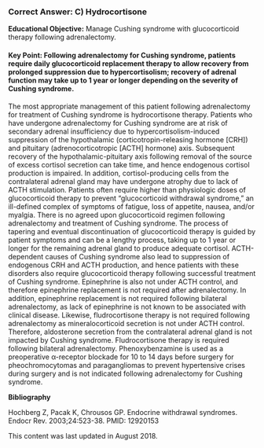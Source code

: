 
### Correct Answer: C) Hydrocortisone 

**Educational Objective:** Manage Cushing syndrome with glucocorticoid therapy following adrenalectomy.

#### **Key Point:** Following adrenalectomy for Cushing syndrome, patients require daily glucocorticoid replacement therapy to allow recovery from prolonged suppression due to hypercortisolism; recovery of adrenal function may take up to 1 year or longer depending on the severity of Cushing syndrome.

The most appropriate management of this patient following adrenalectomy for treatment of Cushing syndrome is hydrocortisone therapy. Patients who have undergone adrenalectomy for Cushing syndrome are at risk of secondary adrenal insufficiency due to hypercortisolism-induced suppression of the hypothalamic (corticotropin-releasing hormone [CRH]) and pituitary (adrenocorticotropic [ACTH] hormone) axis. Subsequent recovery of the hypothalamic-pituitary axis following removal of the source of excess cortisol secretion can take time, and hence endogenous cortisol production is impaired. In addition, cortisol-producing cells from the contralateral adrenal gland may have undergone atrophy due to lack of ACTH stimulation. Patients often require higher than physiologic doses of glucocorticoid therapy to prevent “glucocorticoid withdrawal syndrome,” an ill-defined complex of symptoms of fatigue, loss of appetite, nausea, and/or myalgia. There is no agreed upon glucocorticoid regimen following adrenalectomy and treatment of Cushing syndrome. The process of tapering and eventual discontinuation of glucocorticoid therapy is guided by patient symptoms and can be a lengthy process, taking up to 1 year or longer for the remaining adrenal gland to produce adequate cortisol.
ACTH-dependent causes of Cushing syndrome also lead to suppression of endogenous CRH and ACTH production, and hence patients with these disorders also require glucocorticoid therapy following successful treatment of Cushing syndrome.
Epinephrine is also not under ACTH control, and therefore epinephrine replacement is not required after adrenalectomy. In addition, epinephrine replacement is not required following bilateral adrenalectomy, as lack of epinephrine is not known to be associated with clinical disease.
Likewise, fludrocortisone therapy is not required following adrenalectomy as mineralocorticoid secretion is not under ACTH control. Therefore, aldosterone secretion from the contralateral adrenal gland is not impacted by Cushing syndrome. Fludrocortisone therapy is required following bilateral adrenalectomy.
Phenoxybenzamine is used as a preoperative α-receptor blockade for 10 to 14 days before surgery for pheochromocytomas and paragangliomas to prevent hypertensive crises during surgery and is not indicated following adrenalectomy for Cushing syndrome.

**Bibliography**

Hochberg Z, Pacak K, Chrousos GP. Endocrine withdrawal syndromes. Endocr Rev. 2003;24:523-38. PMID: 12920153

This content was last updated in August 2018.